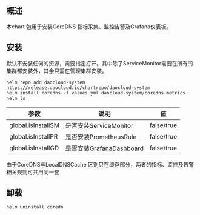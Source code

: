 
## 概述

本chart 包用于安装CoreDNS 指标采集、监控告警及Grafana仪表板。


## 安装

默认不安装任何的资源，需要指定打开。其中除了ServiceMonitor需要在所有的集群都安装外，其余只需在管理集群安装。

```
helm repo add daocloud-system https://release.daocloud.io/chartrepo/daocloud-system
helm install coredns -f values.yml daocloud-system/coredns-metrics
helm ls
```


参数 | 说明 | 值
---|---|---
global.isInstallSM | 是否安装ServiceMonitor | false/true
global.isInstallPR | 是否安装PrometheusRule | false/true
global.isInstallGD | 是否安装GrafanaDashboard | false/true


由于CoreDNS与LocalDNSCache 区别只在缓存部分，两者的指标、监控及告警相关规则可共用同一套

## 卸载

```
helm uninstall coredn 
```
